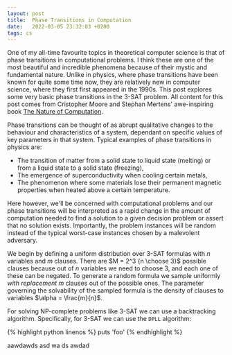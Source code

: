```yaml
---
layout: post
title:  Phase Transitions in Computation
date:   2022-03-05 23:32:03 +0200
tags: cs
---
```


One of my all-time favourite topics in theoretical computer science is that of phase transitions in computational problems. I think these are one of the most beautiful and incredible phenomena because of their mystic and fundamental nature. Unlike in physics, where phase transitions have been known for quite some time now, they are relatively new in computer science, where they first first appeared in the 1990s. This post explores some very basic phase transitions in the 3-SAT problem. All content for this post comes from Cristopher Moore and Stephan Mertens' awe-inspiring book [The Nature of Computation](https://www.amazon.com/Nature-Computation-Cristopher-Moore/dp/0199233217/ref=sr_1_1?crid=2CWBHWPZCPT26&keywords=nature+of+computation&qid=1648843521&sprefix=nature+of+computation%2Caps%2C169&sr=8-1).

Phase transitions can be thought of as abrupt qualitative changes to the behaviour and characteristics of a system, dependant on specific values of key parameters in that system. Typical examples of phase transitions in physics are:
- The transition of matter from a solid state to liquid state (melting) or from a liquid state to a solid state (freezing),
- The emergence of superconductivity when cooling certain metals,
- The phenomenon where some materials lose their permanent magnetic properties when heated above a certain temperature.

Here however, we'll be concerned with computational problems and our phase transitions will be interpreted as a rapid change in the amount of computation needed to find a solution to a given decision problem or assert that no solution exists. Importantly, the problem instances will be random instead of the typical worst-case instances chosen by a malevolent adversary.

We begin by defining a uniform distribution over 3-SAT formulas with $n$ variables and $m$ clauses. There are $M = 2^3 {n \choose 3}$ possible clauses because out of $n$ variables we need to choose 3, and each one of these can be negated. To generate a random formula we sample uniformly *with replacement* $m$ clauses out of the possible ones. The parameter governing the solvability of the sampled formula is the density of clauses to variables $\alpha = \frac{m}{n}$.

For solving NP-complete problems like 3-SAT we can use a backtracking algorithm. Specifically, for 3-SAT we can use the `DPLL` algorithm:

{% highlight python linenos %}
  puts 'foo'
{% endhighlight %}


aawdawds asd wa ds 
awdad


